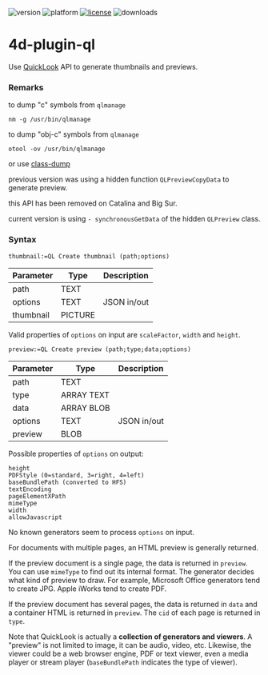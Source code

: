 ![version](https://img.shields.io/badge/version-16-8331AE)
![platform](https://img.shields.io/static/v1?label=platform&message=mac-intel%20|%20mac-arm&color=blue)
[![license](https://img.shields.io/github/license/miyako/4d-plugin-ql)](LICENSE)
![downloads](https://img.shields.io/github/downloads/miyako/4d-plugin-ql/total)

# 4d-plugin-ql
Use [QuickLook](https://developer.apple.com/documentation/quicklook) API to generate thumbnails and previews.

### Remarks

to dump "c" symbols from ``qlmanage``

```
nm -g /usr/bin/qlmanage
```

to dump "obj-c" symbols from ``qlmanage``

```
otool -ov /usr/bin/qlmanage
```

or use [class-dump](https://github.com/nygard/class-dump)

previous version was using a hidden function ``QLPreviewCopyData`` to generate preview.

this API has been removed on Catalina and Big Sur.

current version is using ``- synchronousGetData`` of the hidden ``QLPreview`` class.

### Syntax

```
thumbnail:=QL Create thumbnail (path;options)
```

Parameter|Type|Description
------------|------------|----
path|TEXT|
options|TEXT|JSON in/out
thumbnail|PICTURE|

Valid properties of ``options`` on input are ``scaleFactor``, ``width`` and ``height``.

```
preview:=QL Create preview (path;type;data;options)
```

Parameter|Type|Description
------------|------------|----
path|TEXT|
type|ARRAY TEXT|
data|ARRAY BLOB|
options|TEXT|JSON in/out
preview|BLOB|

Possible properties of ``options`` on output:

```
height
PDFStyle (0=standard, 3=right, 4=left)
baseBundlePath (converted to HFS)
textEncoding
pageElementXPath
mimeType
width
allowJavascript
```

No known generators seem to process ``options`` on input.

For documents with multiple pages, an HTML preview is generally returned.

If the preview document is a single page, the data is returned in ``preview``. You can use ``mimeType`` to find out its internal format. The generator decides what kind of preview to draw. For example, Microsoft Office generators tend to create JPG. Apple iWorks tend to create PDF.

If the preview document has several pages, the data is returned in ``data`` and a container HTML is returned in ``preview``. The ``cid`` of each page is returned in  ``type``. 

Note that QuickLook is actually a **collection of generators and viewers**. A "preview" is not limited to image, it can be audio, video, etc. Likewise, the viewer could be a web browser engine, PDF or text viewer, even a media player or stream player (``baseBundlePath`` indicates the type of viewer). 
